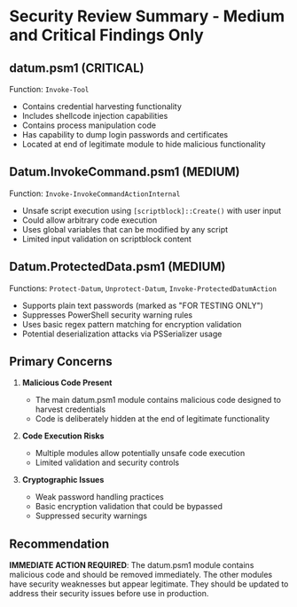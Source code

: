 # Security Review Summary - Medium and Critical Findings Only

## datum.psm1 (CRITICAL)

Function: `Invoke-Tool`

- Contains credential harvesting functionality
- Includes shellcode injection capabilities
- Contains process manipulation code
- Has capability to dump login passwords and certificates
- Located at end of legitimate module to hide malicious functionality

## Datum.InvokeCommand.psm1 (MEDIUM)

Function: `Invoke-InvokeCommandActionInternal`

- Unsafe script execution using `[scriptblock]::Create()` with user input
- Could allow arbitrary code execution
- Uses global variables that can be modified by any script
- Limited input validation on scriptblock content

## Datum.ProtectedData.psm1 (MEDIUM)

Functions: `Protect-Datum`, `Unprotect-Datum`, `Invoke-ProtectedDatumAction`

- Supports plain text passwords (marked as "FOR TESTING ONLY")
- Suppresses PowerShell security warning rules
- Uses basic regex pattern matching for encryption validation
- Potential deserialization attacks via PSSerializer usage

## Primary Concerns

1. **Malicious Code Present**
   - The main datum.psm1 module contains malicious code designed to harvest credentials
   - Code is deliberately hidden at the end of legitimate functionality

2. **Code Execution Risks**
   - Multiple modules allow potentially unsafe code execution
   - Limited validation and security controls

3. **Cryptographic Issues**
   - Weak password handling practices
   - Basic encryption validation that could be bypassed
   - Suppressed security warnings

## Recommendation

**IMMEDIATE ACTION REQUIRED**: The datum.psm1 module contains malicious code and should be removed immediately. The other modules have security weaknesses but appear legitimate. They should be updated to address their security issues before use in production.
